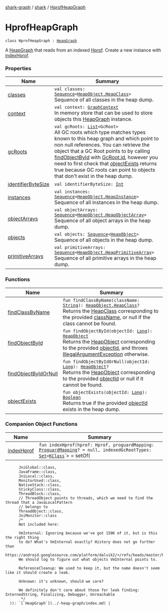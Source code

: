 [shark-graph](../../index.md) / [shark](../index.md) / [HprofHeapGraph](./index.md)

# HprofHeapGraph

`class HprofHeapGraph : `[`HeapGraph`](../-heap-graph/index.md)

A [HeapGraph](../-heap-graph/index.md) that reads from an indexed [Hprof](#). Create a new instance with [indexHprof](index-hprof.md).

### Properties

| Name | Summary |
|---|---|
| [classes](classes.md) | `val classes: `[`Sequence`](https://kotlinlang.org/api/latest/jvm/stdlib/kotlin.sequences/-sequence/index.html)`<`[`HeapObject.HeapClass`](../-heap-object/-heap-class/index.md)`>`<br>Sequence of all classes in the heap dump. |
| [context](context.md) | `val context: `[`GraphContext`](../-graph-context/index.md)<br>In memory store that can be used to store objects this [HeapGraph](../-heap-graph/index.md) instance. |
| [gcRoots](gc-roots.md) | `val gcRoots: `[`List`](https://kotlinlang.org/api/latest/jvm/stdlib/kotlin.collections/-list/index.html)`<GcRoot>`<br>All GC roots which type matches types known to this heap graph and which point to non null references. You can retrieve the object that a GC Root points to by calling [findObjectById](../-heap-graph/find-object-by-id.md) with [GcRoot.id](#), however you need to first check that [objectExists](../-heap-graph/object-exists.md) returns true because GC roots can point to objects that don't exist in the heap dump. |
| [identifierByteSize](identifier-byte-size.md) | `val identifierByteSize: `[`Int`](https://kotlinlang.org/api/latest/jvm/stdlib/kotlin/-int/index.html) |
| [instances](instances.md) | `val instances: `[`Sequence`](https://kotlinlang.org/api/latest/jvm/stdlib/kotlin.sequences/-sequence/index.html)`<`[`HeapObject.HeapInstance`](../-heap-object/-heap-instance/index.md)`>`<br>Sequence of all instances in the heap dump. |
| [objectArrays](object-arrays.md) | `val objectArrays: `[`Sequence`](https://kotlinlang.org/api/latest/jvm/stdlib/kotlin.sequences/-sequence/index.html)`<`[`HeapObject.HeapObjectArray`](../-heap-object/-heap-object-array/index.md)`>`<br>Sequence of all object arrays in the heap dump. |
| [objects](objects.md) | `val objects: `[`Sequence`](https://kotlinlang.org/api/latest/jvm/stdlib/kotlin.sequences/-sequence/index.html)`<`[`HeapObject`](../-heap-object/index.md)`>`<br>Sequence of all objects in the heap dump. |
| [primitiveArrays](primitive-arrays.md) | `val primitiveArrays: `[`Sequence`](https://kotlinlang.org/api/latest/jvm/stdlib/kotlin.sequences/-sequence/index.html)`<`[`HeapObject.HeapPrimitiveArray`](../-heap-object/-heap-primitive-array/index.md)`>`<br>Sequence of all primitive arrays in the heap dump. |

### Functions

| Name | Summary |
|---|---|
| [findClassByName](find-class-by-name.md) | `fun findClassByName(className: `[`String`](https://kotlinlang.org/api/latest/jvm/stdlib/kotlin/-string/index.html)`): `[`HeapObject.HeapClass`](../-heap-object/-heap-class/index.md)`?`<br>Returns the [HeapClass](../-heap-object/-heap-class/index.md) corresponding to the provided [className](../-heap-graph/find-class-by-name.md#shark.HeapGraph$findClassByName(kotlin.String)/className), or null if the class cannot be found. |
| [findObjectById](find-object-by-id.md) | `fun findObjectById(objectId: `[`Long`](https://kotlinlang.org/api/latest/jvm/stdlib/kotlin/-long/index.html)`): `[`HeapObject`](../-heap-object/index.md)<br>Returns the [HeapObject](../-heap-object/index.md) corresponding to the provided [objectId](../-heap-graph/find-object-by-id.md#shark.HeapGraph$findObjectById(kotlin.Long)/objectId), and throws [IllegalArgumentException](https://kotlinlang.org/api/latest/jvm/stdlib/kotlin/-illegal-argument-exception/index.html) otherwise. |
| [findObjectByIdOrNull](find-object-by-id-or-null.md) | `fun findObjectByIdOrNull(objectId: `[`Long`](https://kotlinlang.org/api/latest/jvm/stdlib/kotlin/-long/index.html)`): `[`HeapObject`](../-heap-object/index.md)`?`<br>Returns the [HeapObject](../-heap-object/index.md) corresponding to the provided [objectId](../-heap-graph/find-object-by-id-or-null.md#shark.HeapGraph$findObjectByIdOrNull(kotlin.Long)/objectId) or null if it cannot be found. |
| [objectExists](object-exists.md) | `fun objectExists(objectId: `[`Long`](https://kotlinlang.org/api/latest/jvm/stdlib/kotlin/-long/index.html)`): `[`Boolean`](https://kotlinlang.org/api/latest/jvm/stdlib/kotlin/-boolean/index.html)<br>Returns true if the provided [objectId](../-heap-graph/object-exists.md#shark.HeapGraph$objectExists(kotlin.Long)/objectId) exists in the heap dump. |

### Companion Object Functions

| Name | Summary |
|---|---|
| [indexHprof](index-hprof.md) | `fun indexHprof(hprof: Hprof, proguardMapping: `[`ProguardMapping`](../-proguard-mapping/index.md)`? = null, indexedGcRootTypes: `[`Set`](https://kotlinlang.org/api/latest/jvm/stdlib/kotlin.collections/-set/index.html)`<`[`KClass`](https://kotlinlang.org/api/latest/jvm/stdlib/kotlin.reflect/-k-class/index.html)`<out GcRoot>> = setOf(
          JniGlobal::class,
          JavaFrame::class,
          JniLocal::class,
          MonitorUsed::class,
          NativeStack::class,
          StickyClass::class,
          ThreadBlock::class,
          // ThreadObject points to threads, which we need to find the thread that a JavaLocalPattern
          // belongs to
          ThreadObject::class,
          JniMonitor::class
          /*
          Not included here:

          VmInternal: Ignoring because we've got 150K of it, but is this the right thing
          to do? What's VmInternal exactly? History does not go further than
          https://android.googlesource.com/platform/dalvik2/+/refs/heads/master/hit/src/com/android/hit/HprofParser.java#77
          We should log to figure out what objects VmInternal points to.

          ReferenceCleanup: We used to keep it, but the name doesn't seem like it should create a leak.

          Unknown: it's unknown, should we care?

          We definitely don't care about those for leak finding: InternedString, Finalizing, Debugger, Unreachable
           */
      )): `[`HeapGraph`](../-heap-graph/index.md) |
